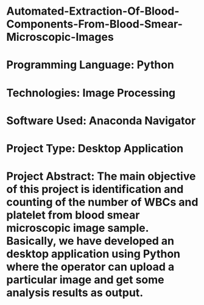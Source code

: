 # Automated-Extraction-Of-Blood-Components-From-Blood-Smear-Microscopic-Images
# Programming Language: Python
# Technologies: Image Processing
# Software Used: Anaconda Navigator
# Project Type: Desktop Application 
# Project Abstract: The main objective of this project is identification and counting of the number of WBCs and platelet from blood smear microscopic image sample. Basically, we have developed an desktop application using Python where the operator can upload a particular image and get some analysis results as output.
